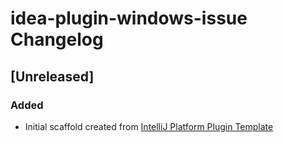 <!-- Keep a Changelog guide -> https://keepachangelog.com -->

# idea-plugin-windows-issue Changelog

## [Unreleased]
### Added
- Initial scaffold created from [IntelliJ Platform Plugin Template](https://github.com/JetBrains/intellij-platform-plugin-template)
